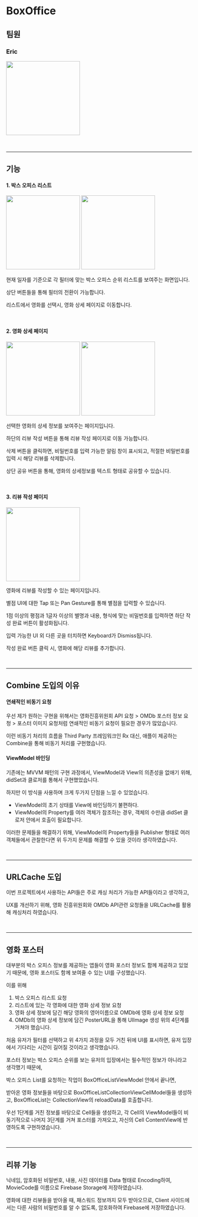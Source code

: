 # BoxOffice

## 팀원

### Eric
<img src="https://user-images.githubusercontent.com/65443311/194688047-aef1f883-c1ae-4822-884c-028da5c4cc03.jpg" width="200" height="200"></img>

<br/>

<hr/>

## 기능

#### 1. 박스 오피스 리스트
<span>
<img src="https://user-images.githubusercontent.com/113331061/197326641-918c6170-1559-480c-ac1a-c0cab5d9fd37.png" width="200"></img>
<img src="https://user-images.githubusercontent.com/113331061/197326294-99cca1fc-5a2f-4f2f-9403-0ab0bb83f0e2.png" width="200"></img>
</span>

현재 일자를 기준으로 각 필터에 맞는 박스 오피스 순위 리스트를 보여주는 화면입니다.

상단 버튼들을 통해 필터의 전환이 가능합니다.

리스트에서 영화를 선택시, 영화 상세 페이지로 이동합니다.

<br/>

#### 2. 영화 상세 페이지
<span>
<img src="https://user-images.githubusercontent.com/113331061/197326370-951f2169-b9d7-4040-b429-df92673b74fb.png" width="200"></img>
<img src="https://user-images.githubusercontent.com/113331061/197326373-dfac7e2d-55e8-4ef6-98ee-9d441af29de2.png" width="200"></img>
</span>

선택한 영화의 상세 정보를 보여주는 페이지입니다.

하단의 리뷰 작성 버튼을 통해 리뷰 작성 페이지로 이동 가능합니다.

삭제 버튼을 클릭하면, 비밀번호를 입력 가능한 알림 창이 표시되고, 적절한 비밀번호를 입력 시 해당 리뷰를 삭제합니다.

상단 공유 버튼을 통해, 영화의 상세정보를 텍스트 형태로 공유할 수 있습니다.

<br/>

#### 3. 리뷰 작성 페이지
<img src="https://user-images.githubusercontent.com/113331061/197326463-250df6a1-b8e9-474b-870d-85baa04a905c.png" width="200"></img>

영화에 리뷰를 작성할 수 있는 페이지입니다.

별점 UI에 대한 Tap 또는 Pan Gesture를 통해 별점을 입력할 수 있습니다.

1점 이상의 평점과 1글자 이상의 별명과 내용, 형식에 맞는 비밀번호를 입력하면 하단 작성 완료 버튼이 활성화됩니다.

입력 가능한 UI 외 다른 곳을 터치하면 Keyboard가 Dismiss됩니다.

작성 완료 버튼 클릭 시, 영화에 해당 리뷰를 추가합니다.

<br/>

<hr/>

## Combine 도입의 이유
#### 연쇄적인 비동기 요청
우선 제가 원하는 구현을 위해서는 영화진흥위원회 API 요청 > OMDb 포스터 정보 요청 > 포스터 이미지 요청처럼 연쇄적인 비동기 요청이 필요한 경우가 많았습니다.

이런 비동기 처리의 흐름을 Third Party 프레임워크인 Rx 대신, 애플이 제공하는 Combine을 통해 비동기 처리를 구현했습니다.

#### ViewModel 바인딩
기존에는 MVVM 패턴의 구현 과정에서, ViewModel과 View의 의존성을 없애기 위해, didSet과 클로저를 통해서 구현했었습니다.

하지만 이 방식을 사용하며 크게 두가지 단점을 느낄 수 있었습니다.
 - ViewModel의 초기 상태를 View에 바인딩하기 불편하다.
 - ViewModel의 Property를 여러 객체가 참조하는 경우, 객체의 수만큼 didSet 클로저 안에서 호출이 필요합니다.

이러한 문제들을 해결하기 위해, ViewModel의 Property들을 Publisher 형태로 여러 객체들에서 관찰한다면 위 두가지 문제를 해결할 수 있을 것이라 생각하였습니다.

<br/>

<hr/>

## URLCache 도입
이번 프로젝트에서 사용하는 API들은 주로 캐싱 처리가 가능한 API들이라고 생각하고, 

UX를 개선하기 위해, 영화 진흥위원회와 OMDb API관련 요청들을 URLCache를 활용해 캐싱처리 하였습니다.

<br/>

<hr/>

## 영화 포스터
대부분의 박스 오피스 정보를 제공하는 앱들이 영화 포스터 정보도 함께 제공하고 있었기 때문에, 영화 포스터도 함께 보여줄 수 있는 UI를 구성했습니다.

이를 위해 
1. 박스 오피스 리스트 요청
2. 리스트에 있는 각 영화에 대한 영화 상세 정보 요청
3. 영화 상세 정보에 담긴 해당 영화의 영어이름으로 OMDb에 영화 상세 정보 요청
4. OMDb의 영화 상세 정보에 담긴 PosterURL을 통해 UIImage 생성
위의 4단계를 거쳐야 했습니다.

처음 유저가 필터를 선택하고 위 4가지 과정을 모두 거친 뒤에 UI를 표시하면, 유저 입장에서 기다리는 시간이 길어질 것이라고 생각했습니다.

포스터 정보는 박스 오피스 순위를 보는 유저의 입장에서는 필수적인 정보가 아니라고 생각했기 때문에,

박스 오피스 List를 요청하는 작업이 BoxOfficeListViewModel 안에서 끝나면,

받아온 영화 정보들을 바탕으로 BoxOfficeListCollectionViewCellModel들을 생성하고, BoxOfficeList는 CollectionView의 reloadData를 호출합니다.

우선 1단계를 거친 정보를 바탕으로 Cell들을 생성하고, 각 Cell의 ViewModel들이 비동기적으로 나머지 3단계를 거쳐 포스터를 가져오고, 자신의 Cell ContentView에 반영하도록 구현하였습니다.

<br/>

<hr/>

## 리뷰 기능
닉네임, 암호화된 비밀번호, 내용, 사진 데이터를 Data 형태로 Encoding하여, MovieCode를 이름으로 Firebase Storage에 저장하였습니다.

영화에 대한 리뷰들을 받아올 때, 패스워드 정보까지 모두 받아오므로, Client 사이드에서는 다른 사람의 비밀번호를 알 수 없도록, 암호화하여 Firebase에 저장하였습니다.
